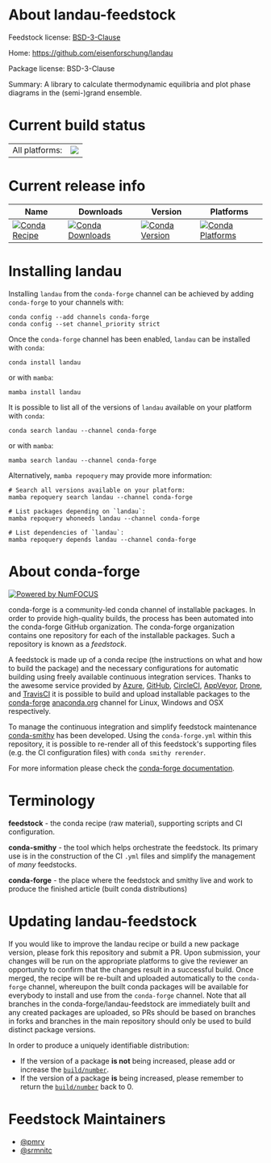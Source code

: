 About landau-feedstock
======================

Feedstock license: [BSD-3-Clause](https://github.com/conda-forge/landau-feedstock/blob/main/LICENSE.txt)

Home: https://github.com/eisenforschung/landau

Package license: BSD-3-Clause

Summary: A library to calculate thermodynamic equilibria and plot phase diagrams in the (semi-)grand ensemble.

Current build status
====================


<table><tr><td>All platforms:</td>
    <td>
      <a href="https://dev.azure.com/conda-forge/feedstock-builds/_build/latest?definitionId=25305&branchName=main">
        <img src="https://dev.azure.com/conda-forge/feedstock-builds/_apis/build/status/landau-feedstock?branchName=main">
      </a>
    </td>
  </tr>
</table>

Current release info
====================

| Name | Downloads | Version | Platforms |
| --- | --- | --- | --- |
| [![Conda Recipe](https://img.shields.io/badge/recipe-landau-green.svg)](https://anaconda.org/conda-forge/landau) | [![Conda Downloads](https://img.shields.io/conda/dn/conda-forge/landau.svg)](https://anaconda.org/conda-forge/landau) | [![Conda Version](https://img.shields.io/conda/vn/conda-forge/landau.svg)](https://anaconda.org/conda-forge/landau) | [![Conda Platforms](https://img.shields.io/conda/pn/conda-forge/landau.svg)](https://anaconda.org/conda-forge/landau) |

Installing landau
=================

Installing `landau` from the `conda-forge` channel can be achieved by adding `conda-forge` to your channels with:

```
conda config --add channels conda-forge
conda config --set channel_priority strict
```

Once the `conda-forge` channel has been enabled, `landau` can be installed with `conda`:

```
conda install landau
```

or with `mamba`:

```
mamba install landau
```

It is possible to list all of the versions of `landau` available on your platform with `conda`:

```
conda search landau --channel conda-forge
```

or with `mamba`:

```
mamba search landau --channel conda-forge
```

Alternatively, `mamba repoquery` may provide more information:

```
# Search all versions available on your platform:
mamba repoquery search landau --channel conda-forge

# List packages depending on `landau`:
mamba repoquery whoneeds landau --channel conda-forge

# List dependencies of `landau`:
mamba repoquery depends landau --channel conda-forge
```


About conda-forge
=================

[![Powered by
NumFOCUS](https://img.shields.io/badge/powered%20by-NumFOCUS-orange.svg?style=flat&colorA=E1523D&colorB=007D8A)](https://numfocus.org)

conda-forge is a community-led conda channel of installable packages.
In order to provide high-quality builds, the process has been automated into the
conda-forge GitHub organization. The conda-forge organization contains one repository
for each of the installable packages. Such a repository is known as a *feedstock*.

A feedstock is made up of a conda recipe (the instructions on what and how to build
the package) and the necessary configurations for automatic building using freely
available continuous integration services. Thanks to the awesome service provided by
[Azure](https://azure.microsoft.com/en-us/services/devops/), [GitHub](https://github.com/),
[CircleCI](https://circleci.com/), [AppVeyor](https://www.appveyor.com/),
[Drone](https://cloud.drone.io/welcome), and [TravisCI](https://travis-ci.com/)
it is possible to build and upload installable packages to the
[conda-forge](https://anaconda.org/conda-forge) [anaconda.org](https://anaconda.org/)
channel for Linux, Windows and OSX respectively.

To manage the continuous integration and simplify feedstock maintenance
[conda-smithy](https://github.com/conda-forge/conda-smithy) has been developed.
Using the ``conda-forge.yml`` within this repository, it is possible to re-render all of
this feedstock's supporting files (e.g. the CI configuration files) with ``conda smithy rerender``.

For more information please check the [conda-forge documentation](https://conda-forge.org/docs/).

Terminology
===========

**feedstock** - the conda recipe (raw material), supporting scripts and CI configuration.

**conda-smithy** - the tool which helps orchestrate the feedstock.
                   Its primary use is in the construction of the CI ``.yml`` files
                   and simplify the management of *many* feedstocks.

**conda-forge** - the place where the feedstock and smithy live and work to
                  produce the finished article (built conda distributions)


Updating landau-feedstock
=========================

If you would like to improve the landau recipe or build a new
package version, please fork this repository and submit a PR. Upon submission,
your changes will be run on the appropriate platforms to give the reviewer an
opportunity to confirm that the changes result in a successful build. Once
merged, the recipe will be re-built and uploaded automatically to the
`conda-forge` channel, whereupon the built conda packages will be available for
everybody to install and use from the `conda-forge` channel.
Note that all branches in the conda-forge/landau-feedstock are
immediately built and any created packages are uploaded, so PRs should be based
on branches in forks and branches in the main repository should only be used to
build distinct package versions.

In order to produce a uniquely identifiable distribution:
 * If the version of a package **is not** being increased, please add or increase
   the [``build/number``](https://docs.conda.io/projects/conda-build/en/latest/resources/define-metadata.html#build-number-and-string).
 * If the version of a package **is** being increased, please remember to return
   the [``build/number``](https://docs.conda.io/projects/conda-build/en/latest/resources/define-metadata.html#build-number-and-string)
   back to 0.

Feedstock Maintainers
=====================

* [@pmrv](https://github.com/pmrv/)
* [@srmnitc](https://github.com/srmnitc/)

